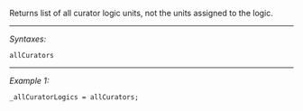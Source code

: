 Returns list of all curator logic units, not the units assigned to the logic.


---
*Syntaxes:*

`allCurators`

---
*Example 1:*

```sqf
_allCuratorLogics = allCurators;
```